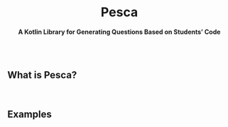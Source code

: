 <div align="center">

# Pesca

**A Kotlin Library for Generating Questions Based on Students’ Code**

</div>

<br><br>

## What is Pesca?


<br>

## Examples